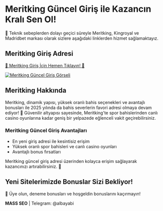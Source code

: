 <h1>Meritking Güncel Giriş ile Kazancın Kralı Sen Ol!</h1>
<p>📢 Teknik sebeplerden dolayı geçici süreyle Meritking, Kingroyal ve Madridbet markası olarak sizlere aşağıdaki linklerden hizmet sağlamaktayız.</p>
<h2>Meritking Giriş Adresi</h2>
<p>
  <a href="https://heylink.me/denemeal" title="Meritking Giriş Adresi">🔗 Meritking Giriş İçin Hemen Tıklayın! 🔗</a>
</p>
<p>
  <a href="https://resimlink.com/Iv2mkq4UdQL" title="ResimLink - Resim Yükle">
    <img src="https://r.resimlink.com/Iv2mkq4UdQL.jpg" alt="Meritking Güncel Giriş Görseli" title="Meritking Güncel Giriş Görseli">
  </a>
</p>
<h2>Meritking Hakkında</h2>
<p>Meritking, dinamik yapısı, yüksek oranlı bahis seçenekleri ve avantajlı bonusları ile 2025 yılında da bahis severlerin favori adresi olmaya devam ediyor! 🎰 Güvenilir altyapısı sayesinde, Meritking'te spor bahislerinden canlı casino oyunlarına kadar geniş bir yelpazede eğlenceli vakit geçirebilirsiniz.</p>
<h3>Meritking Güncel Giriş Avantajları</h3>
<ul>
  <li>En yeni giriş adresi ile kesintisiz erişim</li>
  <li>Yüksek oranlı spor bahisleri ve canlı casino oyunları</li>
  <li>Avantajlı bonus fırsatları</li>
</ul>
<p>Meritking güncel giriş adresi üzerinden kolayca erişim sağlayarak kazancınızı artırabilirsiniz. 💸</p>
<h2>Yeni Sitelerimizde Bonuslar Sizi Bekliyor!</h2>
<p>🎁 Üye olun, deneme bonusları ve hoşgeldin bonuslarını kaçırmayın!</p>
<p><strong>MASS SEO</strong> | Telegram: @albayabi</p>

